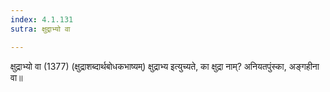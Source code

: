 ```yaml
---
index: 4.1.131
sutra: क्षुद्राभ्यो वा

---
```

क्षुद्राभ्यो वा (1377) (क्षुद्राशब्दार्थबोधकभाष्यम्) क्षुद्राभ्य इत्युच्यते, का क्षुद्रा नाम्? अनियतपुंस्का, अङ्गहीना वा॥